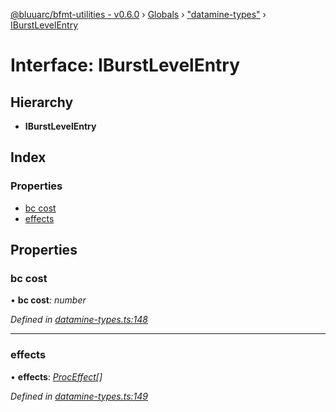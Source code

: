[@bluuarc/bfmt-utilities - v0.6.0](../README.md) › [Globals](../globals.md) › ["datamine-types"](../modules/_datamine_types_.md) › [IBurstLevelEntry](_datamine_types_.iburstlevelentry.md)

# Interface: IBurstLevelEntry

## Hierarchy

* **IBurstLevelEntry**

## Index

### Properties

* [bc cost](_datamine_types_.iburstlevelentry.md#bc-cost)
* [effects](_datamine_types_.iburstlevelentry.md#effects)

## Properties

###  bc cost

• **bc cost**: *number*

*Defined in [datamine-types.ts:148](https://github.com/BluuArc/bfmt-utilities/blob/master/src/datamine-types.ts#L148)*

___

###  effects

• **effects**: *[ProcEffect](../modules/_datamine_types_.md#proceffect)[]*

*Defined in [datamine-types.ts:149](https://github.com/BluuArc/bfmt-utilities/blob/master/src/datamine-types.ts#L149)*
